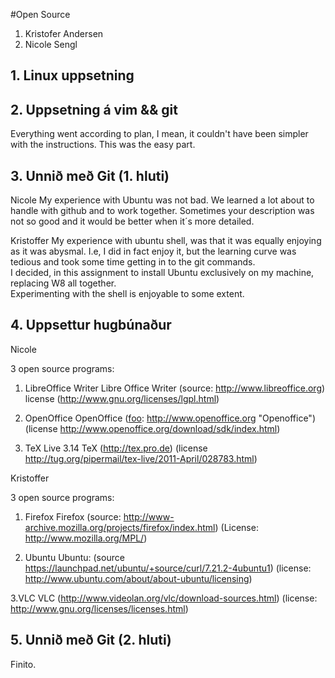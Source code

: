 #Open Source

1. Kristofer Andersen
2. Nicole Sengl

## 1. Linux uppsetning

[id]: screenshot.png

## 2. Uppsetning á vim && git

Everything went according to plan, I mean, it couldn't have been simpler with the instructions.  This was the easy part.

## 3. Unnið með Git (1. hluti)

Nicole
My experience with Ubuntu was not bad. We learned a lot about to handle with github and to work together. Sometimes your description was not so good and it would be better when it´s more detailed.


Kristoffer
My experience with ubuntu shell, was that it was equally enjoying as it was abysmal.  I.e, I did in fact enjoy it, but the learning curve was tedious and took some time getting in to the git commands.  
I decided, in this assignment to install Ubuntu exclusively on my machine, replacing W8 all together.  
Experimenting with the shell is enjoyable to some extent.

[foo]: https://raw.github.com/Sub-Z3r0/INTOmarkdown/master/screenshot.png "link to assignment"

## 4. Uppsettur hugbúnaður

Nicole

3 open source programs:

1. LibreOffice Writer 
Libre Office Writer (source: http://www.libreoffice.org)
license (http://www.gnu.org/licenses/lgpl.html)

2. OpenOffice 
OpenOffice ([foo]: http://www.openoffice.org "Openoffice")
(license http://www.openoffice.org/download/sdk/index.html)

3. TeX Live 3.14
TeX (http://tex.pro.de)
(license http://tug.org/pipermail/tex-live/2011-April/028783.html)

Kristoffer

3 open source programs:

1. Firefox
Firefox (source: http://www-archive.mozilla.org/projects/firefox/index.html) 
(License: http://www.mozilla.org/MPL/)

2. Ubuntu
Ubuntu: (source https://launchpad.net/ubuntu/+source/curl/7.21.2-4ubuntu1)
(license: http://www.ubuntu.com/about/about-ubuntu/licensing)

3.VLC
VLC (http://www.videolan.org/vlc/download-sources.html)
(license: http://www.gnu.org/licenses/licenses.html)


## 5. Unnið með Git (2. hluti)

Finito.
